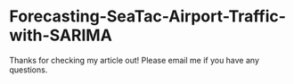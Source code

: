 # Forecasting-SeaTac-Airport-Traffic-with-SARIMA
Thanks for checking my article out! Please email me if you have any questions.
